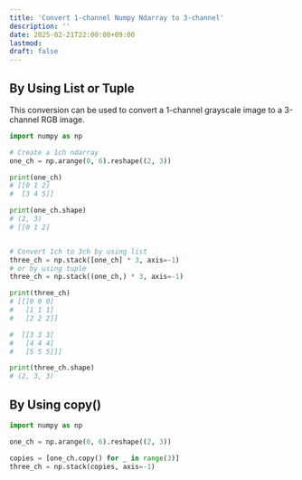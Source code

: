 ```yaml
---
title: 'Convert 1-channel Numpy Ndarray to 3-channel'
description: ''
date: 2025-02-21T22:00:00+09:00
lastmod: 
draft: false
---
```


## By Using List or Tuple

This conversion can be used to convert a 1-channel grayscale image to a 3-channel RGB image.

```python
import numpy as np

# Create a 1ch ndarray
one_ch = np.arange(0, 6).reshape((2, 3))

print(one_ch)
# [[0 1 2]
#  [3 4 5]]

print(one_ch.shape)
# (2, 3)
# [[0 1 2]


# Convert 1ch to 3ch by using list
three_ch = np.stack([one_ch] * 3, axis=-1)
# or by using tuple
three_ch = np.stack((one_ch,) * 3, axis=-1)

print(three_ch)
# [[[0 0 0]
#   [1 1 1]
#   [2 2 2]]

#  [[3 3 3]
#   [4 4 4]
#   [5 5 5]]]

print(three_ch.shape)
# (2, 3, 3)
```

## By Using copy()

```python
import numpy as np

one_ch = np.arange(0, 6).reshape((2, 3))

copies = [one_ch.copy() for _ in range(3)]
three_ch = np.stack(copies, axis=-1)
```
